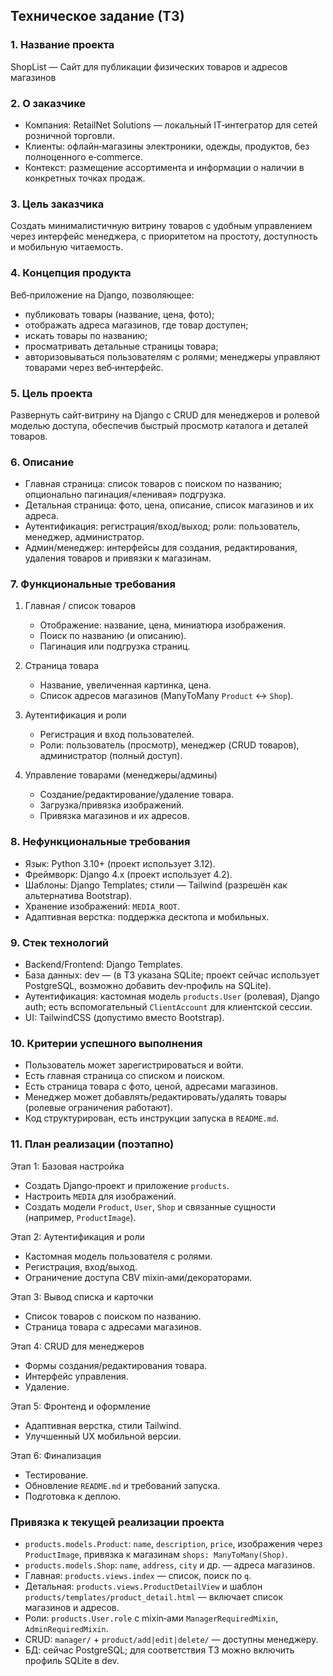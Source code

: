 ## Техническое задание (ТЗ)

### 1. Название проекта
ShopList — Сайт для публикации физических товаров и адресов магазинов

### 2. О заказчике
- Компания: RetailNet Solutions — локальный IT‑интегратор для сетей розничной торговли.
- Клиенты: офлайн‑магазины электроники, одежды, продуктов, без полноценного e‑commerce.
- Контекст: размещение ассортимента и информации о наличии в конкретных точках продаж.

### 3. Цель заказчика
Создать минималистичную витрину товаров с удобным управлением через интерфейс менеджера, с приоритетом на простоту, доступность и мобильную читаемость.

### 4. Концепция продукта
Веб‑приложение на Django, позволяющее:
- публиковать товары (название, цена, фото);
- отображать адреса магазинов, где товар доступен;
- искать товары по названию;
- просматривать детальные страницы товара;
- авторизовываться пользователям с ролями; менеджеры управляют товарами через веб‑интерфейс.

### 5. Цель проекта
Развернуть сайт‑витрину на Django с CRUD для менеджеров и ролевой моделью доступа, обеспечив быстрый просмотр каталога и деталей товаров.

### 6. Описание
- Главная страница: список товаров с поиском по названию; опционально пагинация/«ленивая» подгрузка.
- Детальная страница: фото, цена, описание, список магазинов и их адреса.
- Аутентификация: регистрация/вход/выход; роли: пользователь, менеджер, администратор.
- Админ/менеджер: интерфейсы для создания, редактирования, удаления товаров и привязки к магазинам.

### 7. Функциональные требования
1) Главная / список товаров
   - Отображение: название, цена, миниатюра изображения.
   - Поиск по названию (и описанию).
   - Пагинация или подгрузка страниц.

2) Страница товара
   - Название, увеличенная картинка, цена.
   - Список адресов магазинов (ManyToMany `Product` ↔ `Shop`).

3) Аутентификация и роли
   - Регистрация и вход пользователей.
   - Роли: пользователь (просмотр), менеджер (CRUD товаров), администратор (полный доступ).

4) Управление товарами (менеджеры/админы)
   - Создание/редактирование/удаление товара.
   - Загрузка/привязка изображений.
   - Привязка магазинов и их адресов.

### 8. Нефункциональные требования
- Язык: Python 3.10+ (проект использует 3.12).
- Фреймворк: Django 4.x (проект использует 4.2).
- Шаблоны: Django Templates; стили — Tailwind (разрешён как альтернатива Bootstrap).
- Хранение изображений: `MEDIA_ROOT`.
- Адаптивная верстка: поддержка десктопа и мобильных.

### 9. Стек технологий
- Backend/Frontend: Django Templates.
- База данных: dev — (в ТЗ указана SQLite; проект сейчас использует PostgreSQL, возможно добавить dev‑профиль на SQLite). 
- Аутентификация: кастомная модель `products.User` (ролевая), Django auth; есть вспомогательный `ClientAccount` для клиентской сессии.
- UI: TailwindCSS (допустимо вместо Bootstrap).

### 10. Критерии успешного выполнения
- Пользователь может зарегистрироваться и войти.
- Есть главная страница со списком и поиском.
- Есть страница товара с фото, ценой, адресами магазинов.
- Менеджер может добавлять/редактировать/удалять товары (ролевые ограничения работают).
- Код структурирован, есть инструкции запуска в `README.md`.

### 11. План реализации (поэтапно)
Этап 1: Базовая настройка
- Создать Django‑проект и приложение `products`.
- Настроить `MEDIA` для изображений.
- Создать модели `Product`, `User`, `Shop` и связанные сущности (например, `ProductImage`).

Этап 2: Аутентификация и роли
- Кастомная модель пользователя с ролями.
- Регистрация, вход/выход.
- Ограничение доступа CBV mixin‑ами/декораторами.

Этап 3: Вывод списка и карточки
- Список товаров с поиском по названию.
- Страница товара с адресами магазинов.

Этап 4: CRUD для менеджеров
- Формы создания/редактирования товара.
- Интерфейс управления.
- Удаление.

Этап 5: Фронтенд и оформление
- Адаптивная верстка, стили Tailwind.
- Улучшенный UX мобильной версии.

Этап 6: Финализация
- Тестирование.
- Обновление `README.md` и требований запуска.
- Подготовка к деплою.

### Привязка к текущей реализации проекта
- `products.models.Product`: `name`, `description`, `price`, изображения через `ProductImage`, привязка к магазинам `shops: ManyToMany(Shop)`.
- `products.models.Shop`: `name`, `address`, `city` и др. — адреса магазинов.
- Главная: `products.views.index` — список, поиск по `q`.
- Детальная: `products.views.ProductDetailView` и шаблон `products/templates/product_detail.html` — включает список магазинов и адресов.
- Роли: `products.User.role` с mixin‑ами `ManagerRequiredMixin`, `AdminRequiredMixin`.
- CRUD: `manager/` + `product/add|edit|delete/` — доступны менеджеру.
- БД: сейчас PostgreSQL; для соответствия ТЗ можно включить профиль SQLite в dev.


